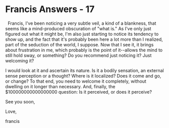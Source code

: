 # Francis Answers - 17

&nbsp;
Francis, I've been noticing a very subtle veil, a kind of a blankness, that seems like a mind-produced obscuration of &quot;what is.&quot; As I've only just figured out what it might be, I'm also just starting to notice its tendency to show up, and the fact that it's probably been here a lot more than I realized, part of the seduction of the world, I suppose. Now that I see it, it brings about frustration in me, which probably is the point of it--allows the mind to still hold sway, or something? Do you recommend just noticing it? Just welcoming it?


I would look at it and ascertain its nature. Is it a bodily sensation, an external sense perception or a thought? Where is it localized? Does it come and go, or change? To that end, you need to welcome it completely, without dwelling on it longer than necessary. And, finally, the $100000000000000000 question: Is it perceived, or does it perceive?

See you soon,

Love,&nbsp;

francis



  







